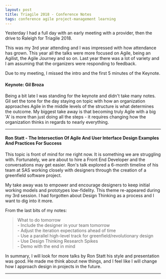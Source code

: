```yaml
---
layout: post
title: Triagile 2018 - Conference Notes 
tags: conference agile project-management learning
---
```


Yesterday I had a full day with an early meeting with a provider, then the drive to Raleigh for Triagile 2018.

This was my 3rd year attending and I was impressed with how attendance has grown. This year all the talks were more focused on Agile, being an Agilist, the Agile Journey and so on. Last year there was a lot of variety and I am assuming that the organizers were responding to feedback. 

Due to my meeting, I missed the intro and the first 5 minutes of the Keynote. 

#### Keynote: Gil Broza

Being a bit late I was standing for the keynote and didn't take many notes. Gil set the tone for the day staying on topic with how an organization approaches Agile in the middle levels of the structure is what determines the outcome. My biggest take away is that becoming truly Agile with a big 'A' is more than just doing all the steps - it requires changing how the organization thinks in regards to nearly everything.

* * *

#### Ron Statt - The Intersection Of Agile And User Interface Design Examples And Practices For Success

This topic is front of mind for me right now. It is something we are struggling with. Fortunately, we are about to hire a Front End Developer and the conversations may get easier. Ron's talk explored a 6-month timeline of his team at SAS working closely with designers through the creation of a greenfield software project. 

My take away was to empower and encourage designers to keep initial working models and prototypes low-fidelity. This theme re-appeared during my 3rd session. I had forgotten about Design Thinking as a process and I want to dig into it more. 

From the last bits of my notes:

> What to do tomorrow  
>     - Include the designer in your team tomorrow  
>     - Adjust the iteration expectations ahead of time  
>     - Use a parallel high-level track for greenfield/revolutionary design  
>     - Use Design Thinking Research Spikes  
>     - Demo with the end in mind  

In summary, I will look for more talks by Ron Statt his style and presentation was good. He made me think about new things, and I feel like I will change how I approach design in projects in the future.

* * *
